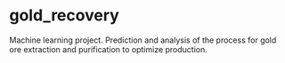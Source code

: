 # gold_recovery
Machine learning project. Prediction and analysis of the process for gold ore extraction and purification to optimize production.
